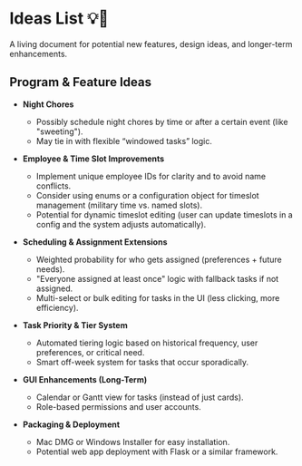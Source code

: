# Ideas List 💡📝

A living document for potential new features, design ideas, and longer-term enhancements.

## Program & Feature Ideas

- **Night Chores**  
  - Possibly schedule night chores by time or after a certain event (like "sweeting").  
  - May tie in with flexible “windowed tasks” logic.

- **Employee & Time Slot Improvements**  
  - Implement unique employee IDs for clarity and to avoid name conflicts.
  - Consider using enums or a configuration object for timeslot management (military time vs. named slots).
  - Potential for dynamic timeslot editing (user can update timeslots in a config and the system adjusts automatically).

- **Scheduling & Assignment Extensions**  
  - Weighted probability for who gets assigned (preferences + future needs).
  - "Everyone assigned at least once" logic with fallback tasks if not assigned. 
  - Multi-select or bulk editing for tasks in the UI (less clicking, more efficiency).

- **Task Priority & Tier System**  
  - Automated tiering logic based on historical frequency, user preferences, or critical need.
  - Smart off-week system for tasks that occur sporadically.

- **GUI Enhancements (Long-Term)**  
  - Calendar or Gantt view for tasks (instead of just cards).
  - Role-based permissions and user accounts.

- **Packaging & Deployment**  
  - Mac DMG or Windows Installer for easy installation.
  - Potential web app deployment with Flask or a similar framework.

